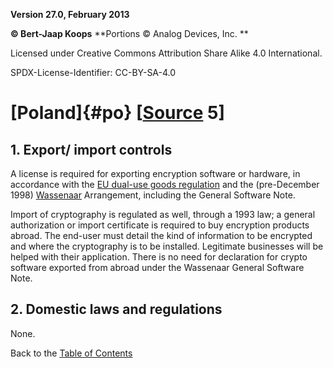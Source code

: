 **Version 27.0, February 2013**

**© Bert-Jaap Koops**
**Portions © Analog Devices, Inc. **  

Licensed under Creative Commons Attribution Share Alike 4.0 International.

SPDX-License-Identifier: CC-BY-SA-4.0

# [Poland]{#po} \[[Source](cls-srce.htm) 5\]

## 1. Export/ import controls  
A license is required for exporting encryption software or hardware, in
accordance with the [EU dual-use goods regulation](#eu_exp) and the
(pre-December 1998) [Wassenaar](#Wassenaar) Arrangement, including the
General Software Note.

Import of cryptography is regulated as well, through a 1993 law; a
general authorization or import certificate is required to buy
encryption products abroad. The end-user must detail the kind of
information to be encrypted and where the cryptography is to be
installed. Legitimate businesses will be helped with their application.
There is no need for declaration for crypto software exported from
abroad under the Wassenaar General Software Note.

## 2. Domestic laws and regulations  
None.

Back to the [Table of Contents](index.md)

